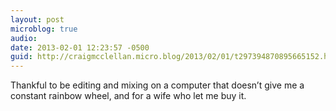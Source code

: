 ```yaml
---
layout: post
microblog: true
audio: 
date: 2013-02-01 12:23:57 -0500
guid: http://craigmcclellan.micro.blog/2013/02/01/t297394870895665152.html
---
```

Thankful to be editing and mixing on a computer that doesn’t give me a constant rainbow wheel, and for a wife who let me buy it.
